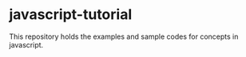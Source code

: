 # javascript-tutorial
This repository holds the examples and sample codes  for concepts in javascript.
